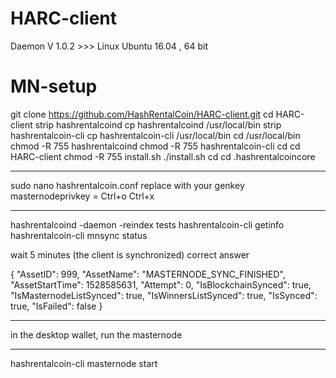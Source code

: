 # HARC-client
Daemon V 1.0.2 >>> Linux Ubuntu 16.04 , 64 bit

# MN-setup

git clone https://github.com/HashRentalCoin/HARC-client.git
cd HARC-client
strip hashrentalcoind
cp hashrentalcoind /usr/local/bin
strip hashrentalcoin-cli
cp hashrentalcoin-cli /usr/local/bin
cd /usr/local/bin
chmod -R 755 hashrentalcoind
chmod -R 755 hashrentalcoin-cli
cd
cd HARC-client
chmod -R 755 install.sh
./install.sh
cd
cd .hashrentalcoincore

************
sudo nano hashrentalcoin.conf
replace with your genkey masternodeprivkey = 
Ctrl+o 
Ctrl+x
************

hashrentalcoind -daemon -reindex
tests
hashrentalcoin-cli getinfo
 hashrentalcoin-cli mnsync status

wait 5 minutes (the client is synchronized)
correct answer

{
  "AssetID": 999,
  "AssetName": "MASTERNODE_SYNC_FINISHED",
  "AssetStartTime": 1528585631,
  "Attempt": 0,
  "IsBlockchainSynced": true,
  "IsMasternodeListSynced": true,
  "IsWinnersListSynced": true,
  "IsSynced": true,
  "IsFailed": false
}

*****
in the desktop wallet, run the masternode
*****

hashrentalcoin-cli masternode start
